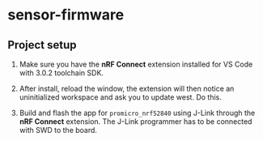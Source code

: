 # sensor-firmware

## Project setup

1. Make sure you have the **nRF Connect** extension installed for VS Code with 3.0.2 toolchain SDK.

1. After install, reload the window, the extension will then notice an uninitialized workspace and ask you to update west.
   Do this.

1. Build and flash the app for `promicro_nrf52840` using J-Link through the **nRF Connect** extension. The J-Link programmer has to be connected with SWD to the board.
